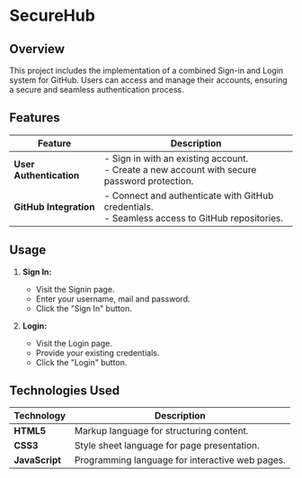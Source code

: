 # SecureHub

## Overview

This project includes the implementation of a combined Sign-in and Login system for GitHub. Users can access and manage their accounts, ensuring a secure and seamless authentication process.

## Features

| Feature             | Description                                      |
|---------------------|--------------------------------------------------|
| **User Authentication** | - Sign in with an existing account. <br/> - Create a new account with secure password protection. |
| **GitHub Integration** | - Connect and authenticate with GitHub credentials. <br/> - Seamless access to GitHub repositories. |

## Usage

1. **Sign In:**
   - Visit the Signin page.
   - Enter your username, mail and password.
   - Click the "Sign In" button.

2. **Login:**
   - Visit the Login page.
   - Provide your existing credentials.
   - Click the "Login" button.
## Technologies Used

| Technology          | Description                                      |
|---------------------|--------------------------------------------------|
| **HTML5**           | Markup language for structuring content.         |
| **CSS3**            | Style sheet language for page presentation.      |
| **JavaScript**      | Programming language for interactive web pages.  |

